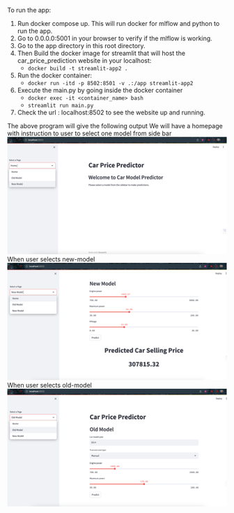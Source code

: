 
To run the app:
1. Run docker compose up. This will run docker for mlflow and python to run the app.
2. Go to 0.0.0.0:5001 in your browser to verify if the mlflow is working.
3. Go to the app directory in this root directory.
4. Then Build the docker image for streamlit that will host the car_price_prediction website in your localhost:
    - `docker build -t streamlit-app2 .`
3. Run the docker container:
    - `docker run -itd -p 8502:8501 -v .:/app streamlit-app2`
4. Execute the main.py by going inside the docker container
    - `docker exec -it <container_name> bash`
    - `streamlit run main.py`
5. Check the url : localhost:8502 to see the website up and running.

The above program will give the following output 
We will have a homepage with instruction to user to select one model from side bar
![UI Image](homepage.png)
When user selects new-model
![UI Image](newmodel.png)
When user selects old-model
![UI Image](oldmodel.png)
